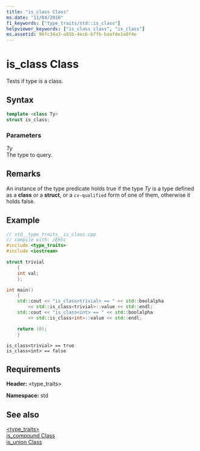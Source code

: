 ```yaml
---
title: "is_class Class"
ms.date: "11/04/2016"
f1_keywords: ["type_traits/std::is_class"]
helpviewer_keywords: ["is_class class", "is_class"]
ms.assetid: 96fc34a3-a81b-4ec6-b7fb-baafde1a0f4e
---
```

# is_class Class

Tests if type is a class.

## Syntax

```cpp
template <class Ty>
struct is_class;
```

### Parameters

*Ty*<br/>
The type to query.

## Remarks

An instance of the type predicate holds true if the type *Ty* is a type defined as a **class** or a **struct**, or a `cv-qualified` form of one of them, otherwise it holds false.

## Example

```cpp
// std__type_traits__is_class.cpp
// compile with: /EHsc
#include <type_traits>
#include <iostream>

struct trivial
    {
    int val;
    };

int main()
    {
    std::cout << "is_class<trivial> == " << std::boolalpha
        << std::is_class<trivial>::value << std::endl;
    std::cout << "is_class<int> == " << std::boolalpha
        << std::is_class<int>::value << std::endl;

    return (0);
    }
```

```Output
is_class<trivial> == true
is_class<int> == false
```

## Requirements

**Header:** \<type_traits>

**Namespace:** std

## See also

[<type_traits>](../standard-library/type-traits.md)<br/>
[is_compound Class](../standard-library/is-compound-class.md)<br/>
[is_union Class](../standard-library/is-union-class.md)<br/>
